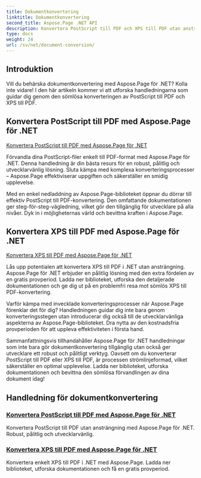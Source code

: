 ```yaml
---
title: Dokumentkonvertering
linktitle: Dokumentkonvertering
second_title: Aspose.Page .NET API
description: Konvertera PostScript till PDF och XPS till PDF utan ansträngning med Aspose.Page för .NET tutorials. Robusta, pålitliga och enkla lösningar för sömlös dokumentkonvertering.
type: docs
weight: 24
url: /sv/net/document-conversion/
---
```


## Introduktion

Vill du behärska dokumentkonvertering med Aspose.Page för .NET? Kolla inte vidare! I den här artikeln kommer vi att utforska handledningarna som guidar dig genom den sömlösa konverteringen av PostScript till PDF och XPS till PDF.

## Konvertera PostScript till PDF med Aspose.Page för .NET

[Konvertera PostScript till PDF med Aspose.Page för .NET](./convert-postscript-to-pdf/)

Förvandla dina PostScript-filer enkelt till PDF-format med Aspose.Page för .NET. Denna handledning är din bästa resurs för en robust, pålitlig och utvecklarvänlig lösning. Sluta kämpa med komplexa konverteringsprocesser – Aspose.Page effektiviserar uppgiften och säkerställer en smidig upplevelse.

Med en enkel nedladdning av Aspose.Page-biblioteket öppnar du dörrar till effektiv PostScript till PDF-konvertering. Den omfattande dokumentationen ger steg-för-steg-vägledning, vilket gör den tillgänglig för utvecklare på alla nivåer. Dyk in i möjligheternas värld och bevittna kraften i Aspose.Page.

## Konvertera XPS till PDF med Aspose.Page för .NET

[Konvertera XPS till PDF med Aspose.Page för .NET](./convert-xps-to-pdf/)

Lås upp potentialen att konvertera XPS till PDF i .NET utan ansträngning. Aspose.Page för .NET erbjuder en pålitlig lösning med den extra fördelen av en gratis provperiod. Ladda ner biblioteket, utforska den detaljerade dokumentationen och ge dig ut på en problemfri resa mot sömlös XPS till PDF-konvertering.

Varför kämpa med invecklade konverteringsprocesser när Aspose.Page förenklar det för dig? Handledningen guidar dig inte bara genom konverteringsstegen utan introducerar dig också till de utvecklarvänliga aspekterna av Aspose.Page-biblioteket. Dra nytta av den kostnadsfria provperioden för att uppleva effektiviteten i första hand.

Sammanfattningsvis tillhandahåller Aspose.Page för .NET handledningar som inte bara gör dokumentkonvertering tillgänglig utan också ger utvecklare ett robust och pålitligt verktyg. Oavsett om du konverterar PostScript till PDF eller XPS till PDF, är processen strömlinjeformad, vilket säkerställer en optimal upplevelse. Ladda ner biblioteket, utforska dokumentationen och bevittna den sömlösa förvandlingen av dina dokument idag!
## Handledning för dokumentkonvertering
### [Konvertera PostScript till PDF med Aspose.Page för .NET](./convert-postscript-to-pdf/)
Konvertera PostScript till PDF utan ansträngning med Aspose.Page för .NET. Robust, pålitlig och utvecklarvänlig.
### [Konvertera XPS till PDF med Aspose.Page för .NET](./convert-xps-to-pdf/)
Konvertera enkelt XPS till PDF i .NET med Aspose.Page. Ladda ner biblioteket, utforska dokumentationen och få en gratis provperiod.